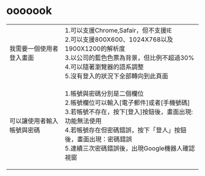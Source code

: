 # ooooook
|                          |                                                                                                                                                                                                     |
|--------------------------|-----------------------------------------------------------------------------------------------------------------------------------------------------------------------------------------------------|
| 我需要一個使用者登入畫面 | 1.可以支援Chrome,Safair，但不支援IE<br>2.可以支援800X600、1024X768以及1900X1200的解析度<br>3.以公司的藍色色票為背景，但比例不超過30%<br>4.可以隨著瀏覽器的語系調整<br>5.沒有登入的狀況下全部轉向到此頁面 |
| 可以讓使用者輸入帳號與密碼 | <p align="left">1.帳號與密碼分別是二個欄位 <br>2.帳號欄位可以輸入[電子郵件]或者[手機號碼] <br> 3.若帳號不存在，按下[登入]按鈕後，畫面出現:功能無法使用 <br> 4.若帳號存在但密碼錯誤，按下「登人」按鈕後，畫面出現：密碼錯誤 <br>5.連續三次密碼錯誤後，出現Google機器人確認視窗 |
